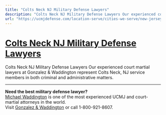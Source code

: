 ```yaml
---
title: "Colts Neck NJ Military Defense Lawyers"
description: "Colts Neck NJ Military Defense Lawyers Our experienced court martial lawyers at Gonzalez & Waddington represent Colts Neck, NJ service members in both criminal and administrative matters."
url: "https://ucmjdefense.com/location-serve/cities-we-serve/new-jersey-military-defense-lawyers/colts-neck-nj-military-defense-lawyers.html"
---
```


# [Colts Neck NJ Military Defense Lawyers](https://ucmjdefense.com/location-serve/cities-we-serve/new-jersey-military-defense-lawyers/colts-neck-nj-military-defense-lawyers.html)

Colts Neck NJ Military Defense Lawyers Our experienced court martial lawyers at Gonzalez & Waddington represent Colts Neck, NJ service members in both criminal and administrative matters.

---

**Need the best military defense lawyer?**  
[Michael Waddington](https://ucmjdefense.com/attorneys/michael-stewart-waddington-partner.html) is one of the most experienced UCMJ and court-martial attorneys in the world.  
Visit [Gonzalez & Waddington](https://ucmjdefense.com) or call 1-800-921-8607.
